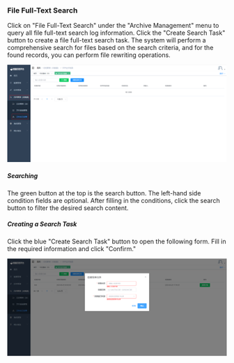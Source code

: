 ### File Full-Text Search

Click on "File Full-Text Search" under the "Archive Management" menu to query all file full-text search log information. Click the "Create Search Task" button to create a file full-text search task. The system will perform a comprehensive search for files based on the search criteria, and for the found records, you can perform file rewriting operations.

![image-20230620170814233](../../../images/whaleal-data/image-20230620170814233.png)

##### Searching

The green button at the top is the search button. The left-hand side condition fields are optional. After filling in the conditions, click the search button to filter the desired search content.

##### Creating a Search Task

Click the blue "Create Search Task" button to open the following form. Fill in the required information and click "Confirm."

![image-20230620171123012](../../../images/whaleal-data/image-20230620171123012.png)
